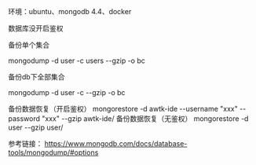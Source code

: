 环境：ubuntu、mongodb 4.4、docker

数据库没开启鉴权

备份单个集合

mongodump -d user -c users --gzip -o bc

备份db下全部集合

mongodump -d user -c --gzip -o bc



备份数据恢复（开启鉴权）
mongorestore -d awtk-ide --username "xxx" --password "xxx" --gzip awtk-ide/
备份数据恢复（无鉴权）
mongorestore -d user --gzip user/


参考链接：
https://www.mongodb.com/docs/database-tools/mongodump/#options